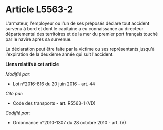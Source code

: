 # Article L5563-2

L'armateur, l'employeur  ou l'un de ses préposés déclare tout accident survenu à bord et dont le capitaine a eu connaissance
au directeur départemental des territoires et de la mer du premier port français touché par le navire après sa survenue. 

La déclaration peut être faite par la victime ou ses représentants jusqu'à l'expiration de la deuxième année qui suit
l'accident.

**Liens relatifs à cet article**

_Modifié par_:

  - Loi n°2016-816 du 20 juin 2016 - art. 44

_Cité par_:

  - Code des transports - art. R5563-1 (VD)

_Codifié par_:

  - Ordonnance n°2010-1307 du 28 octobre 2010 - art. (V)
